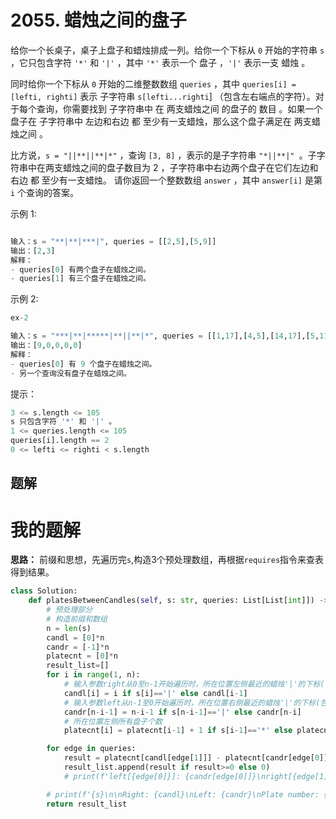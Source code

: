 # 2055. 蜡烛之间的盘子
给你一个长桌子，桌子上盘子和蜡烛排成一列。给你一个下标从 `0` 开始的字符串 `s` ，它只包含字符 `'*'` 和 `'|'` ，其中 `'*'` 表示一个 盘子 ，`'|'` 表示一支 蜡烛 。

同时给你一个下标从 `0` 开始的二维整数数组 `queries` ，其中 `queries[i] = [lefti, righti]` 表示 子字符串 `s[lefti...righti`] （包含左右端点的字符）。对于每个查询，你需要找到 子字符串中 在 两支蜡烛之间 的盘子的 数目 。如果一个盘子在 子字符串中 左边和右边 都 至少有一支蜡烛，那么这个盘子满足在 两支蜡烛之间 。

比方说，`s = "||**||**|*"` ，查询 `[3, 8]` ，表示的是子字符串 `"*||**|" `。子字符串中在两支蜡烛之间的盘子数目为 2 ，子字符串中右边两个盘子在它们左边和右边 都 至少有一支蜡烛。
请你返回一个整数数组 `answer` ，其中 `answer[i]` 是第 `i` 个查询的答案。

 

示例 1:

```python

输入：s = "**|**|***|", queries = [[2,5],[5,9]]
输出：[2,3]
解释：
- queries[0] 有两个盘子在蜡烛之间。
- queries[1] 有三个盘子在蜡烛之间。
```
示例 2:
```python
ex-2

输入：s = "***|**|*****|**||**|*", queries = [[1,17],[4,5],[14,17],[5,11],[15,16]]
输出：[9,0,0,0,0]
解释：
- queries[0] 有 9 个盘子在蜡烛之间。
- 另一个查询没有盘子在蜡烛之间。
```

提示：

```python
3 <= s.length <= 105
s 只包含字符 '*' 和 '|' 。
1 <= queries.length <= 105
queries[i].length == 2
0 <= lefti <= righti < s.length
```
## 题解
# 我的题解
**思路：**
前缀和思想，先遍历完`s`,构造3个预处理数组，再根据`requires`指令来查表得到结果。

```python
class Solution:
    def platesBetweenCandles(self, s: str, queries: List[List[int]]) -> List[int]:
        # 预处理部分
        # 构造前缀和数组
        n = len(s)
        candl = [0]*n
        candr = [-1]*n
        platecnt = [0]*n
        result_list=[]
        for i in range(1, n):
            # 输入参数right从0至n-1开始遍历时，所在位置左侧最近的蜡烛'|'的下标(包括本身)，没有则为-1
            candl[i] = i if s[i]=='|' else candl[i-1]
            # 输入参数left从n-1至0开始遍历时，所在位置右侧最近的蜡烛'|'的下标(包括本身)，没有则为-1
            candr[n-i-1] = n-i-1 if s[n-i-1]=='|' else candr[n-i]
            # 所在位置左侧所有盘子个数
            platecnt[i] = platecnt[i-1] + 1 if s[i-1]=='*' else platecnt[i-1]

        for edge in queries:
            result = platecnt[candl[edge[1]]] - platecnt[candr[edge[0]]]
            result_list.append(result if result>=0 else 0)
            # print(f'left[{edge[0]}]: {candr[edge[0]]}\nright[{edge[1]}]: {candl[edge[1]]}\nplate num: {platecnt[candl[edge[1]]] - platecnt[candr[edge[0]]]}\n\n')

        # print(f'{s}\n\nRight: {candl}\nLeft: {candr}\nPlate number: {platecnt}')
        return result_list


```
